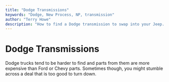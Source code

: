 ```yaml
---
title: "Dodge Transmissions"
keywords: "Dodge, New Process, NP, transmission"
author: "Terry Howe"
description: "How to find a Dodge transmission to swap into your Jeep.  Dodge trucks are harder to find and tend to be more expensive than Ford or Chevy trucks, but you never know."
---
```

# Dodge Transmissions

Dodge trucks tend to be harder to find and parts from them are more expensive than Ford or Chevy parts. Sometimes though, you might stumble across a deal that is too good to turn down.